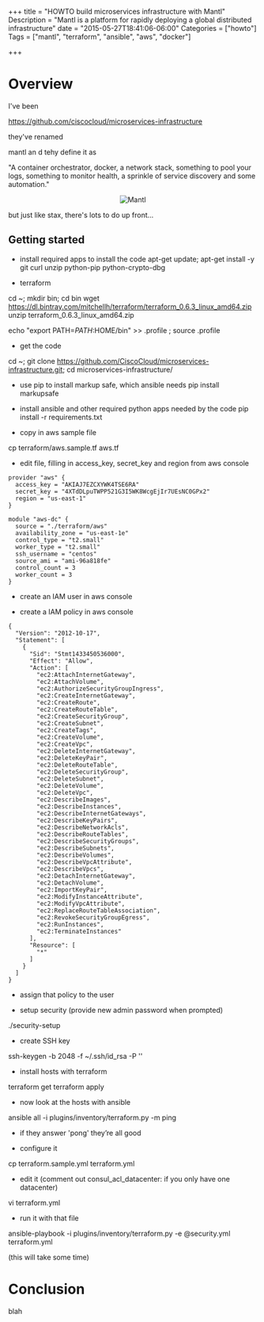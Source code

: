 +++
title = "HOWTO build microservices infrastructure with Mantl"
Description = "Mantl is a platform for rapidly deploying a global distributed infrastructure"
date = "2015-05-27T18:41:06-06:00"
Categories = ["howto"]
Tags = ["mantl", "terraform", "ansible", "aws", "docker"]

+++

# Overview

I've been 

https://github.com/ciscocloud/microservices-infrastructure

they've renamed

mantl an d
tehy define it as

"A container orchestrator, docker, a network stack, something to pool your logs, something to monitor health, a sprinkle of service discovery and some automation."

<div align="center"><img src="/2015/mantl-logo-1.png" border="0" alt="Mantl"></div>

but just like stax, there's lots to do up front...

## Getting started

* install required apps to install the code
apt-get update; apt-get install -y git curl unzip python-pip python-crypto-dbg

* terraform

cd ~; mkdir bin; cd bin 
wget https://dl.bintray.com/mitchellh/terraform/terraform_0.6.3_linux_amd64.zip
unzip terraform_0.6.3_linux_amd64.zip

echo "export PATH=$PATH:$HOME/bin" >> .profile ; source .profile

* get the code

cd ~; git clone https://github.com/CiscoCloud/microservices-infrastructure.git;
cd microservices-infrastructure/

* use pip to install markup safe, which ansible needs
 pip install markupsafe

* install ansible and other required python apps needed by the code
pip install -r requirements.txt

* copy in aws sample file

cp terraform/aws.sample.tf aws.tf

* edit file, filling in access_key, secret_key and region from aws console

```
provider "aws" {
  access_key = "AKIAJ7EZCXYWK4TSE6RA"
  secret_key = "4XTdDLpuTWPP521G3I5WK8WcgEjIr7UEsNC0GPx2"
  region = "us-east-1"
}

module "aws-dc" {
  source = "./terraform/aws"
  availability_zone = "us-east-1e"
  control_type = "t2.small"
  worker_type = "t2.small"
  ssh_username = "centos"
  source_ami = "ami-96a818fe"
  control_count = 3
  worker_count = 3
}
```

* create an IAM user in aws console

* create a IAM policy in aws console

```
{
  "Version": "2012-10-17",
  "Statement": [
    {
      "Sid": "Stmt1433450536000",
      "Effect": "Allow",
      "Action": [
        "ec2:AttachInternetGateway",
        "ec2:AttachVolume",
        "ec2:AuthorizeSecurityGroupIngress",
        "ec2:CreateInternetGateway",
        "ec2:CreateRoute",
        "ec2:CreateRouteTable",
        "ec2:CreateSecurityGroup",
        "ec2:CreateSubnet",
        "ec2:CreateTags",
        "ec2:CreateVolume",
        "ec2:CreateVpc",
        "ec2:DeleteInternetGateway",
        "ec2:DeleteKeyPair",
        "ec2:DeleteRouteTable",
        "ec2:DeleteSecurityGroup",
        "ec2:DeleteSubnet",
        "ec2:DeleteVolume",
        "ec2:DeleteVpc",
        "ec2:DescribeImages",
        "ec2:DescribeInstances",
        "ec2:DescribeInternetGateways",
        "ec2:DescribeKeyPairs",
        "ec2:DescribeNetworkAcls",
        "ec2:DescribeRouteTables",
        "ec2:DescribeSecurityGroups",
        "ec2:DescribeSubnets",
        "ec2:DescribeVolumes",
        "ec2:DescribeVpcAttribute",
        "ec2:DescribeVpcs",
        "ec2:DetachInternetGateway",
        "ec2:DetachVolume",
        "ec2:ImportKeyPair",
        "ec2:ModifyInstanceAttribute",
        "ec2:ModifyVpcAttribute",
        "ec2:ReplaceRouteTableAssociation",
        "ec2:RevokeSecurityGroupEgress",
        "ec2:RunInstances",
        "ec2:TerminateInstances"
      ],
      "Resource": [
        "*"
      ]
    }
  ]
}
```

* assign that policy to the user

* setup security (provide new admin password when prompted)

./security-setup

* create SSH key

ssh-keygen -b 2048 -f ~/.ssh/id_rsa -P ''

* install hosts with terraform

terraform get
terraform apply

* now look at the hosts with ansible

ansible all -i plugins/inventory/terraform.py -m ping

* if they answer 'pong' they’re all good

* configure it

cp terraform.sample.yml terraform.yml

* edit it (comment out consul_acl_datacenter: if you only have one datacenter)

vi terraform.yml

* run it with that file

ansible-playbook -i plugins/inventory/terraform.py -e @security.yml terraform.yml

(this will take some time)





# Conclusion

blah

